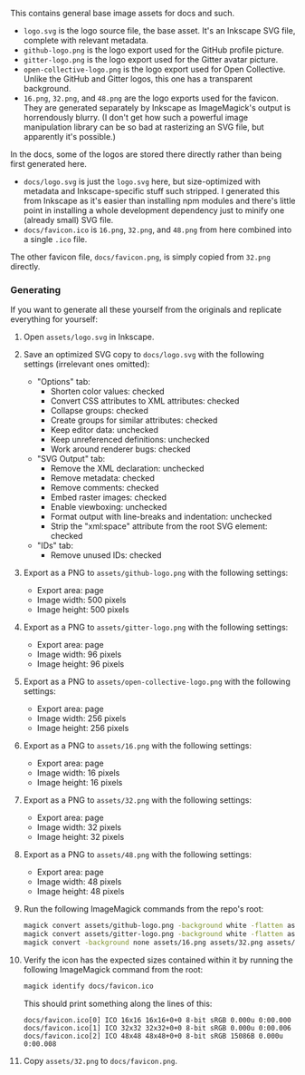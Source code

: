 This contains general base image assets for docs and such.

- `logo.svg` is the logo source file, the base asset. It's an Inkscape SVG file, complete with relevant metadata.
- `github-logo.png` is the logo export used for the GitHub profile picture.
- `gitter-logo.png` is the logo export used for the Gitter avatar picture.
- `open-collective-logo.png` is the logo export used for Open Collective. Unlike the GitHub and Gitter logos, this one has a transparent background.
- `16.png`, `32.png`, and `48.png` are the logo exports used for the favicon. They are generated separately by Inkscape as ImageMagick's output is horrendously blurry. (I don't get how such a powerful image manipulation library can be so bad at rasterizing an SVG file, but apparently it's possible.)

In the docs, some of the logos are stored there directly rather than being first generated here.

- `docs/logo.svg` is just the `logo.svg` here, but size-optimized with metadata and Inkscape-specific stuff such stripped. I generated this from Inkscape as it's easier than installing npm modules and there's little point in installing a whole development dependency just to minify one (already small) SVG file.
- `docs/favicon.ico` is `16.png`, `32.png`, and `48.png` from here combined into a single `.ico` file.

The other favicon file, `docs/favicon.png`, is simply copied from `32.png` directly.

### Generating

If you want to generate all these yourself from the originals and replicate everything for yourself:

1. Open `assets/logo.svg` in Inkscape.

1. Save an optimized SVG copy to `docs/logo.svg` with the following settings (irrelevant ones omitted):

	- "Options" tab:
		- Shorten color values: checked
		- Convert CSS attributes to XML attributes: checked
		- Collapse groups: checked
		- Create groups for similar attributes: checked
		- Keep editor data: unchecked
		- Keep unreferenced definitions: unchecked
		- Work around renderer bugs: checked
	- "SVG Output" tab:
		- Remove the XML declaration: unchecked
		- Remove metadata: checked
		- Remove comments: checked
		- Embed raster images: checked
		- Enable viewboxing: unchecked
		- Format output with line-breaks and indentation: unchecked
		- Strip the "xml:space" attribute from the root SVG element: checked
	- "IDs" tab:
		- Remove unused IDs: checked

1. Export as a PNG to `assets/github-logo.png` with the following settings:

	- Export area: page
	- Image width: 500 pixels
	- Image height: 500 pixels

1. Export as a PNG to `assets/gitter-logo.png` with the following settings:

	- Export area: page
	- Image width: 96 pixels
	- Image height: 96 pixels

1. Export as a PNG to `assets/open-collective-logo.png` with the following settings:

	- Export area: page
	- Image width: 256 pixels
	- Image height: 256 pixels

1. Export as a PNG to `assets/16.png` with the following settings:

	- Export area: page
	- Image width: 16 pixels
	- Image height: 16 pixels

1. Export as a PNG to `assets/32.png` with the following settings:

	- Export area: page
	- Image width: 32 pixels
	- Image height: 32 pixels

1. Export as a PNG to `assets/48.png` with the following settings:

	- Export area: page
	- Image width: 48 pixels
	- Image height: 48 pixels

1. Run the following ImageMagick commands from the repo's root:

	```sh
	magick convert assets/github-logo.png -background white -flatten assets/github-logo.png
	magick convert assets/gitter-logo.png -background white -flatten assets/gitter-logo.png
	magick convert -background none assets/16.png assets/32.png assets/48.png docs/favicon.ico
	```

1. Verify the icon has the expected sizes contained within it by running the following ImageMagick command from the root:

	```sh
	magick identify docs/favicon.ico
	```

	This should print something along the lines of this:

	```
	docs/favicon.ico[0] ICO 16x16 16x16+0+0 8-bit sRGB 0.000u 0:00.000
	docs/favicon.ico[1] ICO 32x32 32x32+0+0 8-bit sRGB 0.000u 0:00.006
	docs/favicon.ico[2] ICO 48x48 48x48+0+0 8-bit sRGB 15086B 0.000u 0:00.008
	```

1. Copy `assets/32.png` to `docs/favicon.png`.
